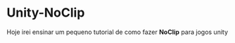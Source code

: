 <h1>Unity-NoClip</h1>

<p>Hoje irei ensinar um pequeno tutorial de como fazer <b>NoClip</b> para jogos unity</p>
